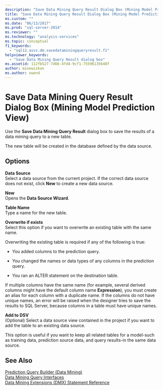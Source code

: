 ```yaml
---
description: "Save Data Mining Query Result Dialog Box (Mining Model Prediction View)"
title: "Save Data Mining Query Result Dialog Box (Mining Model Prediction View) | Microsoft Docs"
ms.custom: ""
ms.date: "06/13/2017"
ms.prod: "sql-server-2014"
ms.reviewer: ""
ms.technology: "analysis-services"
ms.topic: conceptual
f1_keywords: 
  - "sql12.asvs.dm.savedataminingqueryresult.f1"
helpviewer_keywords: 
  - "Save Data Mining Query Result dialog box"
ms.assetid: 112fb527-7466-4fd4-9cf1-75596135648f
author: minewiskan
ms.author: owend
---
```

# Save Data Mining Query Result Dialog Box (Mining Model Prediction View)
  Use the **Save Data Mining Query Result** dialog box to save the results of a data mining query to a new table.  
  
 The new table will be created in the database defined by the data source.  
  
## Options  
 **Data Source**  
 Select a data source from the current project. If the correct data source does not exist, click **New** to create a new data source.  
  
 **New**  
 Opens the **Data Source Wizard**.  
  
 **Table Name**  
 Type a name for the new table.  
  
 **Overwrite if exists**  
 Select this option if you want to overwrite an existing table with the same name.  
  
 Overwriting the existing table is required if any of the following is true:  
  
-   You added columns to the prediction query.  
  
-   You changed the names or data types of any columns in the prediction query.  
  
-   You ran an ALTER statement on the destination table.  
  
 If multiple columns have the same name (for example, several derived columns might have the default column name **Expression**), you must create an alias for each column with a duplicate name. If the columns do not have unique names, an error will be raised when the designer tries to save the results to SQL Server, because columns in a table must have unique names.  
  
 **Add to DSV**  
 (Optional) Select a data source view contained in the project if you want to add the table to an existing data source.  
  
 This option is useful if you want to keep all related tables for a model-such as training data, prediction source data, and query results-in the same data source.  
  
## See Also  
 [Prediction Query Builder &#40;Data Mining&#41;](prediction-query-builder-data-mining.md)   
 [Data Mining Query Interfaces](data-mining/data-mining-query-tools.md)   
 [Data Mining Extensions &#40;DMX&#41; Statement Reference](/sql/dmx/data-mining-extensions-dmx-statements)  
  
  
